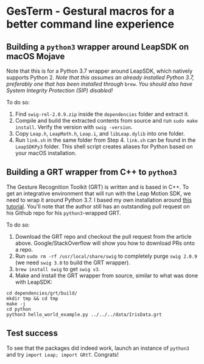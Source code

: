 # GesTerm - Gestural macros for a better command line experience

## Building a `python3` wrapper around LeapSDK on macOS Mojave

Note that this is for a Python 3.7 wrapper around LeapSDK, which natively supports Python 2. *Note that this assumes an already installed Python 3.7, preferably one that has been installed through* `brew`. *You should also have System Integrity Protection (SIP) disabled!*

To do so:
1. Find `swig-rel-2.0.9.zip` inside the `dependencies` folder and extract it.
2. Compile and build the extracted contents from source and run `sudo make install`. Verify the version with `swig -version`.
3. Copy `Leap.h`, `LeapMath.h`, `Leap.i`, and `libLeap.dylib` into one folder.
4. Run `link.sh` in the same folder from Step 4. `link.sh` can be found in the `LeapSDKPy3` folder. This shell script creates aliases for Python based on your macOS installation.

## Building a GRT wrapper from C++ to `python3`

The Gesture Recognition Toolkit (GRT) is written and is based in C++. To get an integrative environment that will run with the Leap Motion SDK, we need to wrap it around Python 3.7. I based my own installation around [this tutorial](http://www.morethantechnical.com/2018/08/09/take-a-swig-out-of-the-gesture-recognition-toolkit-grt/). You'll note that the author still has an outstanding pull request on his Github repo for his `python3`-wrapped GRT.
 
To do so:
1. Download the GRT repo and checkout the pull request from the article above. Google/StackOverflow will show you how to download PRs onto a repo.
2. Run `sudo rm -rf /usr/local/share/swig` to completely purge `swig 2.0.9` (we need `swig 3.0` to build the GRT wrapper).
3. `brew install swig` to get `swig v3`.
4. Make and install the GRT wrapper from source, similar to what was done with LeapSDK:
```
cd dependencies/grt/build/
mkdir tmp && cd tmp
make -j
cd python
python3 hello_world_example.py ../../../data/IrisData.grt
```

## Test success

To see that the packages did indeed work, launch an instance of `python3` and try `import Leap; import GRtT`. Congrats!